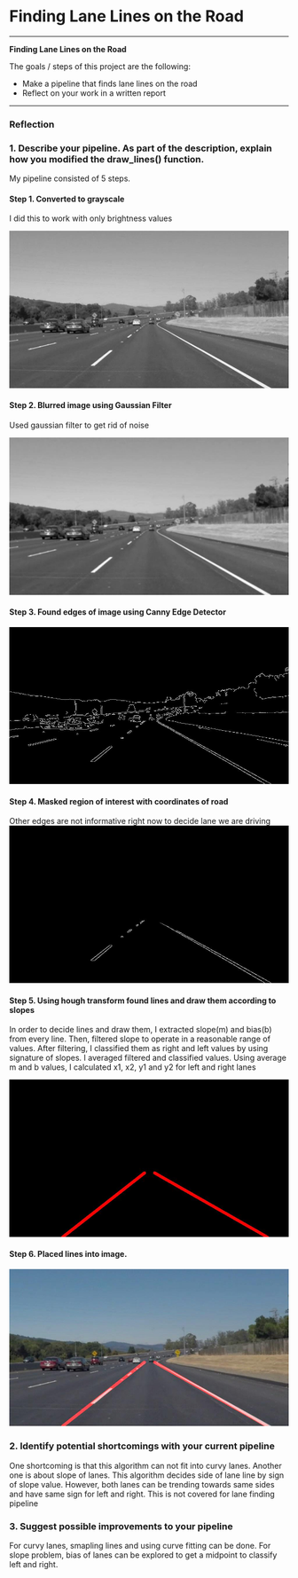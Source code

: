 # **Finding Lane Lines on the Road**

---

**Finding Lane Lines on the Road**

The goals / steps of this project are the following:

* Make a pipeline that finds lane lines on the road
* Reflect on your work in a written report

[//]: # (Image References)

[image1]: ./test_images_output/gray_solidWhiteCurve.jpg "Grayscale"

[image2]: ./test_images_output/blur_solidWhiteCurve.jpg "Blur"

[image3]: ./test_images_output/edge_solidWhiteCurve.jpg "Edge"

[image4]: ./test_images_output/msk_edge_solidWhiteCurve.jpg "Masked Edge"

[image5]: ./test_images_output/line_solidWhiteCurve.jpg "Line"

[image6]: ./test_images_output/solidWhiteCurve.jpg "Annotated"

---

### Reflection

### 1. Describe your pipeline. As part of the description, explain how you modified the draw_lines() function.

My pipeline consisted of 5 steps.

#### Step 1. Converted to grayscale

I did this to work with only brightness values

![alt text][image1]

#### Step 2. Blurred image using Gaussian Filter

Used gaussian filter to get rid of noise

![alt text][image2]

#### Step 3. Found edges of image using Canny Edge Detector

![alt text][image3]

#### Step 4. Masked region of interest with coordinates of road

Other edges are not informative right now to decide lane we are driving
![alt text][image4]

#### Step 5. Using hough transform found lines and draw them according to slopes

In order to decide lines and draw them, I extracted slope(m) and bias(b) from every line. Then, filtered slope to
operate in a reasonable range of values. After filtering, I classified them as right and left values by using signature
of slopes. I averaged filtered and classified values. Using average m and b values, I calculated x1, x2, y1 and y2 for
left and right lanes

![alt text][image5]

#### Step 6. Placed lines into image.

![alt text][image6]

### 2. Identify potential shortcomings with your current pipeline

One shortcoming is that this algorithm can not fit into curvy lanes. Another one is about slope of lanes. This algorithm
decides side of lane line by sign of slope value. However, both lanes can be trending towards same sides and have same
sign for left and right. This is not covered for lane finding pipeline

### 3. Suggest possible improvements to your pipeline

For curvy lanes, smapling lines and using curve fitting can be done. For slope problem, bias of lanes can be explored to
get a midpoint to classify left and right.
